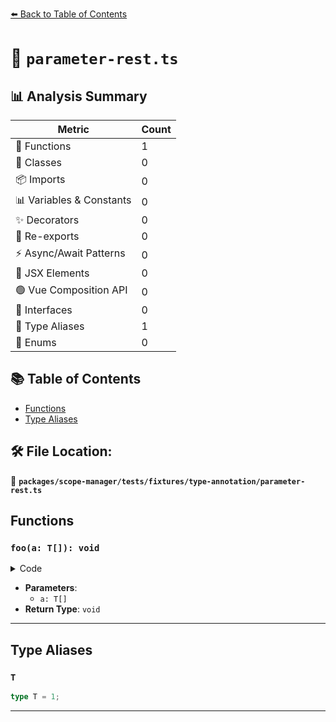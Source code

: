 [⬅️ Back to Table of Contents](../../../../../index.md)

# 📄 `parameter-rest.ts`

## 📊 Analysis Summary

| Metric | Count |
|--------|-------|
| 🔧 Functions | 1 |
| 🧱 Classes | 0 |
| 📦 Imports | 0 |
| 📊 Variables & Constants | 0 |
| ✨ Decorators | 0 |
| 🔄 Re-exports | 0 |
| ⚡ Async/Await Patterns | 0 |
| 💠 JSX Elements | 0 |
| 🟢 Vue Composition API | 0 |
| 📐 Interfaces | 0 |
| 📑 Type Aliases | 1 |
| 🎯 Enums | 0 |

## 📚 Table of Contents

- [Functions](#functions)
- [Type Aliases](#type-aliases)

## 🛠️ File Location:
📂 **`packages/scope-manager/tests/fixtures/type-annotation/parameter-rest.ts`**

## Functions

### `foo(a: T[]): void`

<details><summary>Code</summary>

```ts
function foo(...a: T[]) {}
```
</details>

- **Parameters**:
  - `a: T[]`
- **Return Type**: `void`

---

## Type Aliases

### `T`

```ts
type T = 1;
```


---